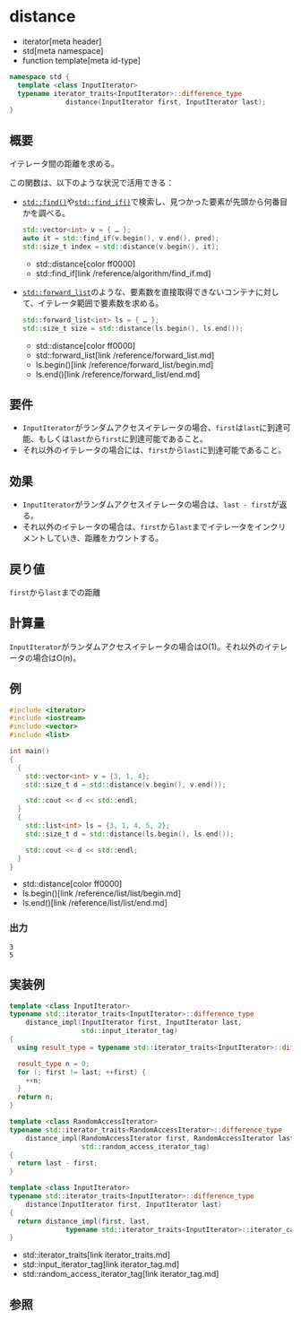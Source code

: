 # distance
* iterator[meta header]
* std[meta namespace]
* function template[meta id-type]

```cpp
namespace std {
  template <class InputIterator>
  typename iterator_traits<InputIterator>::difference_type
              distance(InputIterator first, InputIterator last);
}
```

## 概要
イテレータ間の距離を求める。

この関数は、以下のような状況で活用できる：

- [`std::find()`](/reference/algorithm/find.md)や[`std::find_if()`](/reference/algorithm/find_if.md)で検索し、見つかった要素が先頭から何番目かを調べる。

    ```cpp
    std::vector<int> v = { … };
    auto it = std::find_if(v.begin(), v.end(), pred);
    std::size_t index = std::distance(v.begin(), it);
    ```
    * std::distance[color ff0000]
    * std::find_if[link /reference/algorithm/find_if.md]

- [`std::forward_list`](/reference/forward_list.md)のような、要素数を直接取得できないコンテナに対して、イテレータ範囲で要素数を求める。

    ```cpp
    std::forward_list<int> ls = { … };
    std::size_t size = std::distance(ls.begin(), ls.end());
    ```
    * std::distance[color ff0000]
    * std::forward_list[link /reference/forward_list.md]
    * ls.begin()[link /reference/forward_list/begin.md]
    * ls.end()[link /reference/forward_list/end.md]


## 要件
- `InputIterator`がランダムアクセスイテレータの場合、`first`は`last`に到達可能、もしくは`last`から`first`に到達可能であること。
- それ以外のイテレータの場合には、`first`から`last`に到達可能であること。


## 効果
- `InputIterator`がランダムアクセスイテレータの場合は、`last - first`が返る。
- それ以外のイテレータの場合は、`first`から`last`までイテレータをインクリメントしていき、距離をカウントする。


## 戻り値
`first`から`last`までの距離


## 計算量
`InputIterator`がランダムアクセスイテレータの場合はO(1)。それ以外のイテレータの場合はO(n)。


## 例
```cpp example
#include <iterator>
#include <iostream>
#include <vector>
#include <list>

int main()
{
  {
    std::vector<int> v = {3, 1, 4};
    std::size_t d = std::distance(v.begin(), v.end());

    std::cout << d << std::endl;
  }
  {
    std::list<int> ls = {3, 1, 4, 5, 2};
    std::size_t d = std::distance(ls.begin(), ls.end());

    std::cout << d << std::endl;
  }
}
```
* std::distance[color ff0000]
* ls.begin()[link /reference/list/list/begin.md]
* ls.end()[link /reference/list/list/end.md]

### 出力
```
3
5
```

## 実装例
```cpp
template <class InputIterator>
typename std::iterator_traits<InputIterator>::difference_type
    distance_impl(InputIterator first, InputIterator last,
                  std::input_iterator_tag)
{
  using result_type = typename std::iterator_traits<InputIterator>::difference_type;

  result_type n = 0;
  for (; first != last; ++first) {
    ++n;
  }
  return n;
}

template <class RandomAccessIterator>
typename std::iterator_traits<RandomAccessIterator>::difference_type
    distance_impl(RandomAccessIterator first, RandomAccessIterator last,
                  std::random_access_iterator_tag)
{
  return last - first;
}

template <class InputIterator>
typename std::iterator_traits<InputIterator>::difference_type
    distance(InputIterator first, InputIterator last)
{
  return distance_impl(first, last,
              typename std::iterator_traits<InputIterator>::iterator_category());
}
```
* std::iterator_traits[link iterator_traits.md]
* std::input_iterator_tag[link iterator_tag.md]
* std::random_access_iterator_tag[link iterator_tag.md]

## 参照



